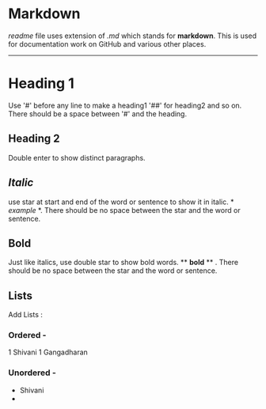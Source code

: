 # Markdown

*readme* file uses extension of *.md* which stands for **markdown**. This is used for documentation work on GitHub and various other  places.

-----


# Heading 1

Use '#' before any line to make a heading1 '##' for heading2 and so on. There should be a space between '#' and the heading.

## Heading 2

Double enter to show distinct paragraphs.

## *Italic*
use star at start and end of the word or sentence to show it in italic. * *example* *. There should be no space between the star and the word or sentence.

## **Bold**

Just like italics, use double star to show bold words.  ** **bold** ** . There should be no space between the star and the word or sentence.


## Lists

Add Lists :

### Ordered -

1 Shivani
1 Gangadharan


### Unordered -

+ Shivani
+
